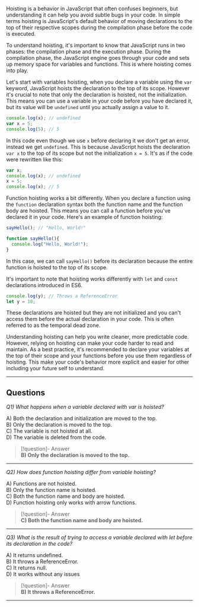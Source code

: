 Hoisting is a behavior in JavaScript that often confuses beginners, but understanding it can help you avoid subtle bugs in your code. In simple terms hoisting is JavaScript's default behavior of moving declarations to the top of their respective scopes during the compilation phase before the code is executed.

To understand hoisting, it's important to know that JavaScript runs in two phases: the compilation phase and the execution phase. During the compilation phase, the JavaScript engine goes through your code and sets up memory space for variables and functions. This is where hoisting comes into play.

Let's start with variables hoisting, when you declare a variable using the `var` keyword, JavaScript hoists the declaration to the top of its scope. However it's crucial to note that only the declaration is hoisted, not the initialization. This means you can use a variable in your code before you have declared it, but its value will be `undefined` until you actually assign a value to it.

```js
console.log(x); // undefined
var x = 5;
console.log(5); // 5
```

In this code even though we use `x` before declaring it we don't get an error, instead we get `undefined`. This is because JavaScript hoists the declaration `var x` to the top of its scope but not the initialization `x = 5`. It's as if the code were rewritten like this:

```js
var x;
console.log(x); // undefined
x = 5;
console.log(x); // 5
```

Function hoisting works a bit differently. When you declare a function using the `function` declaration syntax both the function name and the function body are hoisted. This means you can call a function before you've declared it in your code. Here's an example of function hoisting:

```js
sayHello(); // "Hello, World!"

function sayHello(){
  console.log("Hello, World!");
}
```

In this case, we can call `sayHello()` before its declaration because the entire function is hoisted to the top of its scope.

It's important to note that hoisting works differently with `let` and `const` declarations introduced in ES6.

```js
console.log(y); // Throws a ReferenceError
let y = 10;
```

These declarations are hoisted but they are not initialized and you can't access them before the actual declaration in your code. This is often referred to as the temporal dead zone.

Understanding hoisting can help you write cleaner, more predictable code. However, relying on hoisting can make your code harder to read and maintain. As a best practice, it's recommended to declare your variables at the top of their scope and your functions before you use them regardless of hoisting. This make your code's behavior more explicit and easier for other including your future self to understand.

---
## Questions

*Q1) What happens when a variable declared with var is hoisted?*

A) Both the declaration and initialization are moved to the top.  
B) Only the declaration is moved to the top.  
C) The variable is not hoisted at all.  
D) The variable is deleted from the code.  

> [!question]- Answer  
> **B) Only the declaration is moved to the top.**

---

*Q2) How does function hoisting differ from variable hoisting?*

A) Functions are not hoisted.  
B) Only the function name is hoisted.  
C) Both the function name and body are hoisted.  
D) Function hoisting only works with arrow functions.  

> [!question]- Answer  
> **C) Both the function name and body are hoisted.**

---

*Q3) What is the result of trying to access a variable declared with let before its declaration in the code?*

A) It returns undefined.  
B) It throws a ReferenceError.  
C) It returns null.  
D) It works without any issues  

> [!question]- Answer  
> **B) It throws a ReferenceError.**

---